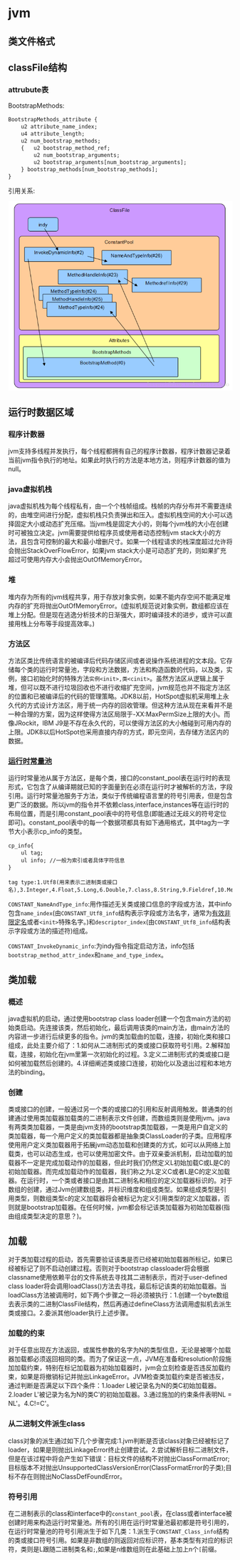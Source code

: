 # jvm

## 类文件格式

## classFile结构

### attrubute表

BootstrapMethods:

```
BootstrapMethods_attribute {
    u2 attribute_name_index;
    u4 attribute_length;
    u2 num_bootstrap_methods;
    {   u2 bootstrap_method_ref;
        u2 num_bootstrap_arguments;
        u2 bootstrap_arguments[num_bootstrap_arguments];
    } bootstrap_methods[num_bootstrap_methods];
}
```

引用关系:

![引用关系](../asset/20140806095516610.png)

## 运行时数据区域

### 程序计数器

jvm支持多线程并发执行，每个线程都拥有自己的程序计数器，程序计数器记录着当前jvm指令执行的地址。如果此时执行的方法是本地方法，则程序计数器的值为null。

### java虚拟机栈

java虚拟机栈为每个线程私有，由一个个栈帧组成。栈帧的内存分布并不需要连续的，由堆空间进行分配，虚拟机栈只负责弹出和压入。虚拟机栈空间的大小可以选择固定大小或动态扩充压缩。当jvm栈是固定大小的，则每个jvm栈的大小在创建时可被独立决定。jvm需要提供给程序员或使用者动态控制jvm stack大小的方法，且包含可控制的最大和最小增删尺寸。如果一个线程请求的栈深度超过允许将会抛出StackOverFlowError，如果jvm stack大小是可动态扩充的，则如果扩充超过可使用内存大小会抛出OutOfMemoryError。

### 堆

堆内存为所有的jvm线程共享，用于存放对象实例，如果不能内存空间不能满足堆内存的扩充将抛出OutOfMemoryError。(虚拟机规范说对象实例，数组都应该在堆上分配。但是现在逃逸分析技术的日渐强大，即时编译技术的进步，或许可以直接用栈上分布等手段提高效率。)

### 方法区

方法区类比传统语言的被编译后代码存储区间或者说操作系统进程的文本段。它存储每个类的运行时常量池，字段和方法数据，方法和构造函数的代码，以及类，实例，接口初始化时的特殊方法`实例<init>,类<cinit>`。虽然方法区从逻辑上属于堆，但可以既不进行垃圾回收也不进行收缩扩充空间，jvm规范也并不指定方法区的位置和已被编译后的代码的管理策略。JDK8以前，HotSpot虚拟机采用堆上永久代的方式设计方法区，用于统一内存的回收管理。但这种方法从现在来看并不是一种合理的方案，因为这样使得方法区局限于-XX:MaxPermSize上限的大小。而像JRockit，IBM J9是不存在永久代的，可以使得方法区的大小触碰到可用内存的上限。JDK8以后HotSpot也采用直接内存的方式，即元空间，去存储方法区内的数据。

### [运行时常量池](https://docs.oracle.com/javase/specs/jvms/se8/html/jvms-4.html#jvms-4.4)

运行时常量池从属于方法区，是每个类，接口的constant_pool表在运行时的表现形式，它包含了从编译期就已知的字面量到在必须在运行时才被解析的方法，字段引用。运行时常量池服务于方法，类似于传统编程语言里的符号引用表，但是包含更广泛的数据。所以jvm的指令并不依赖class,interface,instances等在运行时的布局位置，而是引用constant_pool表中的符号信息(即能通过无歧义的符号定位即可)。constant_pool表中的每一个数据项都具有如下通用格式，其中tag为一字节大小表示cp_info的类型。

```
cp_info{
    ul tag;
    ul info; //一般为索引或者具体字符信息
}

tag type:1.Utf8(用来表示二进制类或接口名),3.Integer,4.Float,5.Long,6.Double,7.class,8.String,9.Fieldref,10.Methodref,11.InterfaceMethodref,12.NameAndType,15.MethodHandle,16.MethodType,18.InvokeDynamic。
```

`CONSTANT_NameAndType_info`:用作描述无关类或接口信息的字段或方法，其中info包含`name_index`(由`CONSTANT_Utf8_info`结构表示字段或方法名字，通常为[有效非限定名](https://docs.oracle.com/javase/specs/jvms/se7/html/jvms-4.html#jvms-4.2.2)或者`<init>`特殊名字。)和`descriptor_index`(由`CONSTANT_Utf8_info`结构表示字段或方法的描述符)组成。

`CONSTANT_InvokeDynamic_info`:为indy指令指定启动方法，info包括`bootstrap_method_attr_index`和`name_and_type_index`。

## 类加载

### 概述

java虚拟机的启动，通过使用bootstrap class loader创建一个包含main方法的初始类启动。先连接该类，然后初始化，最后调用该类的main方法，由main方法的内容进一步进行后续更多的指令。jvm的类加载由的加载，连接，初始化类和接口组成，此处主要介绍了：1.如何从二进制形式的类或接口获取符号引用。2.解释加载，连接，初始化在jvm里第一次初始化的过程。3.定义二进制形式的类或接口是如何被加载然后创建的。4.详细阐述类或接口连接，初始化以及退出过程和本地方法的binding。

### 创建

类或接口的创建，一般通过另一个类的或接口的引用和反射调用触发。普通类的创建通过使用类加载器加载类的二进制表示文件创建，而数组类则是使用jvm。java有两类类加载器，一类是由jvm支持的bootstrap类加载器，一类是用户自定义的类加载器，每一个用户定义的类加载器都是抽象类ClassLoader的子类。应用程序使用用户定义类加载器用于拓展jvm动态加载和创建类的方式，如可以从网络上加载类，也可以动态生成，也可以使用加密文件。由于双亲委派机制，启动加载的加载器不一定是完成加载动作的加载器，但此时我们仍然定义L初始加载C或L是C的初始加载器。而完成加载动作的加载器，我们称之为L定义C或者L是C的定义加载器。在运行时，一个类或者接口是由其二进制名和相应的定义加载器标识的。对于数组的创建，通过Jvm创建数组类，并标识维度和组成类型。如果组成类型是引用类型，则数组类型c的定义加载器将会被标记为定义引用类型的定义加载器，否则就是bootstrap加载器。在任何时候，jvm都会标记该类加载器为初始加载器(指由组成类型决定的意思？)。

## 加载

对于类加载过程的启动，首先需要验证该类是否已经被初始加载器所标记，如果已经被标记了则不启动创建过程。否则对于bootstrap classloader将会根据classname使用依赖平台的文件系统去寻找其二进制表示，而对于user-defined class loader将会调用loadClass()方法去寻找，最后标记该类的初始加载器。当loadClass方法被调用时，如下两个步骤之一将必须被执行：1.创建一个byte数组去表示类的二进制ClassFile结构，然后再通过defineClass方法调用虚拟机去派生类或接口。2.委派其他loader执行上述步骤。

### 加载的约束

对于任意出现在方法返回，或属性参数的名字为N的类型信息，无论是被哪个加载器加载都必须返回相同的类。而为了保证这一点，JVM在准备和resolution阶段施加加载约束，特别在标记加载器为初始加载器时，jvm会立刻检查是否违反加载约束，如果是将撤销标记并抛出LinkageError。JVM检查类加载约束是否被违反，通过判断是否满足以下四个条件：1.loader L被记录名为N的类C初始加载器。2.loader L'被记录为名为N的类C'的初始加载器。3.通过施加的约束条件表明NL = NL'。4.C!=C'。

### 从二进制文件派生class

class对象的派生通过如下几个步骤完成:1.jvm判断是否该class对象已经被标记了loader，如果是则抛出LinkageError终止创建尝试。2.尝试解析目标二进制文件，但是在该过程中将会产生如下错误：目标文件的结构不对抛出ClassFormatError;目标版本不对抛出UnsupportedClassVersionError(ClassFormatError的子类);目标不存在则抛出NoClassDefFoundError。

### 符号引用

在二进制表示的class和interface中的`constant_pool`表，在class或者interface被创建时用来构造运行时常量池。所有的引用在运行时常量池最初都是符号引用的，在运行时常量池的符号引用派生于如下几类：1.派生于`CONSTANT_Class_info`结构的类或接口符号引用。如果是非数组的则返回对应标识符，基本类型有对应的标识符，类则是L跟随二进制类名和`;`,如果是n维数组则在此基础上加上n个`[`前缀。
